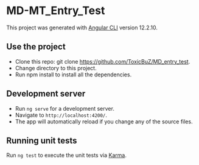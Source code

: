 # MD-MT_Entry_Test

This project was generated with [Angular CLI](https://github.com/angular/angular-cli) version 12.2.10.

## Use the project

* Clone this repo: git clone https://github.com/ToxicBuZ/MD_entry_test.
* Change directory to this project.
* Run npm install to install all the dependencies.


## Development server

* Run `ng serve` for a development server. 
* Navigate to `http://localhost:4200/`. 
* The app will automatically reload if you change any of the source files.

## Running unit tests

Run `ng test` to execute the unit tests via [Karma](https://karma-runner.github.io).




